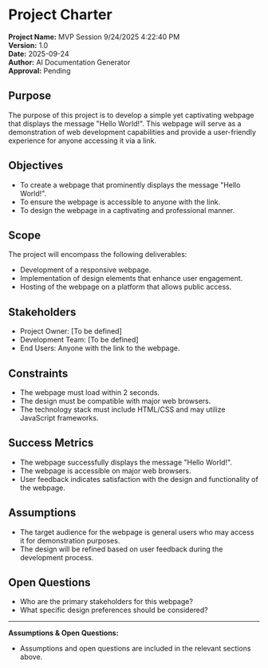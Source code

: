 # Project Charter

**Project Name:** MVP Session 9/24/2025 4:22:40 PM  
**Version:** 1.0  
**Date:** 2025-09-24  
**Author:** AI Documentation Generator  
**Approval:** Pending  

## Purpose  
The purpose of this project is to develop a simple yet captivating webpage that displays the message "Hello World!". This webpage will serve as a demonstration of web development capabilities and provide a user-friendly experience for anyone accessing it via a link.

## Objectives  
- To create a webpage that prominently displays the message "Hello World!".  
- To ensure the webpage is accessible to anyone with the link.  
- To design the webpage in a captivating and professional manner.  

## Scope  
The project will encompass the following deliverables:  
- Development of a responsive webpage.  
- Implementation of design elements that enhance user engagement.  
- Hosting of the webpage on a platform that allows public access.  

## Stakeholders  
- Project Owner: [To be defined]  
- Development Team: [To be defined]  
- End Users: Anyone with the link to the webpage.  

## Constraints  
- The webpage must load within 2 seconds.  
- The design must be compatible with major web browsers.  
- The technology stack must include HTML/CSS and may utilize JavaScript frameworks.  

## Success Metrics  
- The webpage successfully displays the message "Hello World!".  
- The webpage is accessible on major web browsers.  
- User feedback indicates satisfaction with the design and functionality of the webpage.

## Assumptions  
- The target audience for the webpage is general users who may access it for demonstration purposes.  
- The design will be refined based on user feedback during the development process.

## Open Questions  
- Who are the primary stakeholders for this webpage?  
- What specific design preferences should be considered?

---

**Assumptions & Open Questions:**  
- Assumptions and open questions are included in the relevant sections above.